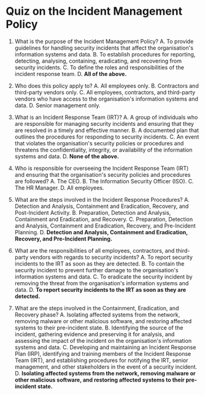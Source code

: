 # Quiz on the Incident Management Policy

1. What is the purpose of the Incident Management Policy?
   A. To provide guidelines for handling security incidents that affect the organisation's information systems and data.
   B. To establish procedures for reporting, detecting, analysing, containing, eradicating, and recovering from security incidents.
   C. To define the roles and responsibilities of the incident response team.
   D. **All of the above.**

2. Who does this policy apply to?
   A. All employees only.
   B. Contractors and third-party vendors only.
   C. All employees, contractors, and third-party vendors who have access to the organisation's information systems and data.
   D. Senior management only.

3. What is an Incident Response Team (IRT)?
   A. A group of individuals who are responsible for managing security incidents and ensuring that they are resolved in a timely and effective manner.
   B. A documented plan that outlines the procedures for responding to security incidents.
   C. An event that violates the organisation's security policies or procedures and threatens the confidentiality, integrity, or availability of the information systems and data.
   D. **None of the above.**

4. Who is responsible for overseeing the Incident Response Team (IRT) and ensuring that the organisation's security policies and procedures are followed?
   A. The CEO.
   B. The Information Security Officer (ISO).
   C. The HR Manager.
   D. All employees.

5. What are the steps involved in the Incident Response Procedures?
   A. Detection and Analysis, Containment and Eradication, Recovery, and Post-Incident Activity.
   B. Preparation, Detection and Analysis, Containment and Eradication, and Recovery.
   C. Preparation, Detection and Analysis, Containment and Eradication, Recovery, and Pre-Incident Planning.
   D. **Detection and Analysis, Containment and Eradication, Recovery, and Pre-Incident Planning.**

6. What are the responsibilities of all employees, contractors, and third-party vendors with regards to security incidents?
   A. To report security incidents to the IRT as soon as they are detected.
   B. To contain the security incident to prevent further damage to the organisation's information systems and data.
   C. To eradicate the security incident by removing the threat from the organisation's information systems and data.
   D. **To report security incidents to the IRT as soon as they are detected.**

7. What are the steps involved in the Containment, Eradication, and Recovery phase?
   A. Isolating affected systems from the network, removing malware or other malicious software, and restoring affected systems to their pre-incident state.
   B. Identifying the source of the incident, gathering evidence and preserving it for analysis, and assessing the impact of the incident on the organisation's information systems and data.
   C. Developing and maintaining an Incident Response Plan (IRP), identifying and training members of the Incident Response Team (IRT), and establishing procedures for notifying the IRT, senior management, and other stakeholders in the event of a security incident.
   D. **Isolating affected systems from the network, removing malware or other malicious software, and restoring affected systems to their pre-incident state.**
